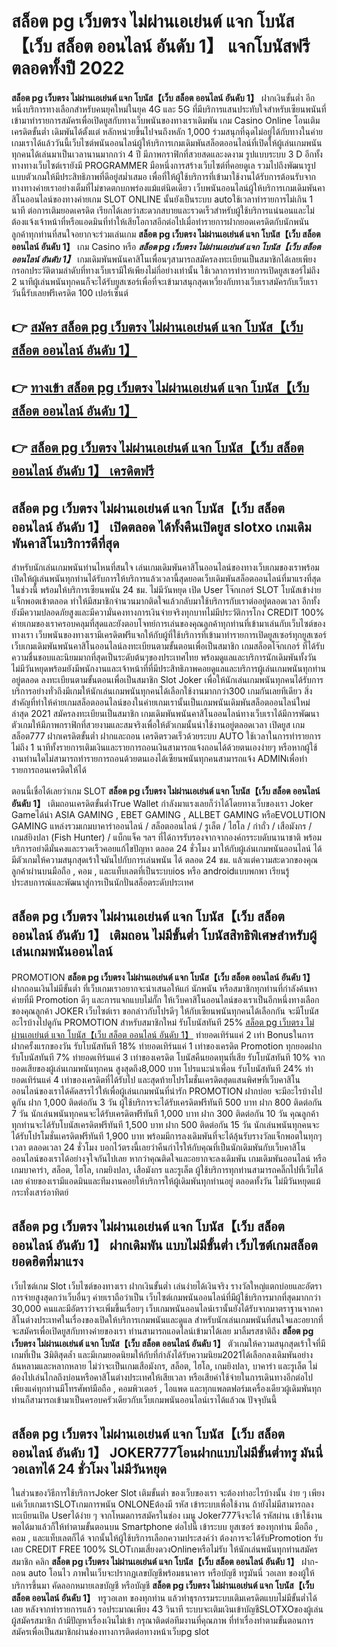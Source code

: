 # สล็อต pg เว็บตรง ไม่ผ่านเอเย่นต์ แจก โบนัส【เว็บ สล็อต ออนไลน์ อันดับ 1】  แจกโบนัสฟรีตลอดทั้งปี 2022

**สล็อต pg เว็บตรง ไม่ผ่านเอเย่นต์ แจก โบนัส【เว็บ สล็อต ออนไลน์ อันดับ 1】** ฝากเงินขั้นต่ำ  อีกหนึ่งบริการทางเลือกสำหรับคนยุคใหม่ในยุค 4G และ 5G ที่มีบริการแสนประทับใจสำหรับเซียนพนันที่เข้ามาทำรายการสมัครเพื่อเปิดยูสกับทางเว็บพนันของทางเราเดิมพัน เกม Casino Online โอนเติมเครดิตขั้นต่ำ เดิมพันได้ตั้งแต่ หลักหน่วยขึ้นไปจนถึงหลัก 1,000 ร่วมสนุกที่ฉุดไม่อยู่ได้กับทางในค่ายเกมเราได้แล้ววันนี้เว็บไซต์พนันออนไลน์ผู้ให้บริการเกมเดิมพันสล็อตออนไลน์ที่เปิดให้ผู้เล่นเกมพนันทุกคนได้เล่นมาเป็นเวลานานมากกว่า 4 ปี มีภาพกราฟิกที่สวยสดและงดงาม รูปแบบระบบ 3 D
อีกทั้งทางทางเว็บไซต์เรายังมี  PROGRAMMER มือหนึ่งการสร้างเว็บไซต์ที่คอยดูเล  รวมไปถึงพัฒนารูปแบบตัวเกมให้มีประสิทธิภาพที่ดีอยู่สม่ำเสมอ เพื่อที่ให้ผู้ใช้บริการที่เข้ามาใช้งานได้รับการต้อนรับจากทางทางค่ายเราอย่างเต็มที่ไม่ขาดตกบกพร่องแม้แต่นิดเดียว เว็บพนันออนไลน์ผู้ให้บริการเกมเดิมพันคาสิโนออนไลน์ของทางค่ายเกม SLOT ONLINE นั้นยังเป็นระบบ autoใช้เวลาทำรายการไม่เกิน 1 นาที ต่อการเติมยอดเครดิต เรียกได้เลยว่าสะดวกสบายและรวดเร็วสำหรับผู้ใช้บริการแน่นอนและไม่ต้องแจ้งเจ้าหน้าที่หรือแอดมินที่ทำให้เสียโอกาสอีกต่อไปเมื่อทำรายการฝากยอดเครดิตกับนักพนัน
ลูกค้าทุกท่านที่สนใจอยากจะร่วมเล่นเกม **สล็อต pg เว็บตรง ไม่ผ่านเอเย่นต์ แจก โบนัส【เว็บ สล็อต ออนไลน์ อันดับ 1】** เกม Casino  หรือ ***สล็อต pg เว็บตรง ไม่ผ่านเอเย่นต์ แจก โบนัส【เว็บ สล็อต ออนไลน์ อันดับ 1】*** เกมเดิมพันพนันคาสิโนเพื่อนๆสามารถสมัครลงทะเบียนเป็นสมาชิกได้เลยเพียงกรอกประวัติตามลำดับที่ทางเว็บเรามีให้เพียงไม่กี่อย่างเท่านั้น ใช้เวลาการทำรายการเปิดยูสเซอร์ไม่ถึง 2 นาทีผู้เล่นพนันทุกคนก็จะได้รับยูสเซอร์เพื่อที่จะเข้ามาสนุกสุดเหวี่ยงกับทางเว็บเราสมัครกับเว็บเราวันนี้รับเลยฟรีเครดิต 100 เปอร์เซ็นต์ 

## 👉 [สมัคร สล็อต pg เว็บตรง ไม่ผ่านเอเย่นต์ แจก โบนัส【เว็บ สล็อต ออนไลน์ อันดับ 1】](https://archa888.com/)
## 👉 [ทางเข้า สล็อต pg เว็บตรง ไม่ผ่านเอเย่นต์ แจก โบนัส【เว็บ สล็อต ออนไลน์ อันดับ 1】](https://archa888.com/)
## 👉 [สล็อต pg เว็บตรง ไม่ผ่านเอเย่นต์ แจก โบนัส【เว็บ สล็อต ออนไลน์ อันดับ 1】 เครดิตฟรี](https://archa888.com/)

## สล็อต pg เว็บตรง ไม่ผ่านเอเย่นต์ แจก โบนัส【เว็บ สล็อต ออนไลน์ อันดับ 1】 เปิดตลอด ได้ทั้งคืนเปิดยูส slotxo เกมเดิมพันคาสิโนบริการดีที่สุด

สำหรับนักเล่นเกมพนันท่านไหนที่สนใจ เล่นเกมเดิมพันคาสิโนออนไลน์ของทางเว็บเกมของเราพร้อมเปิดให้ผู้เล่นพนันทุกท่านได้รับการให้บริการแล้วเวลานี้สุดยอดเว็บเดิมพันสล็อตออนไลน์ที่มาแรงที่สุดในช่วงนี้ พร้อมให้บริการเซียนพนัน 24 ชม. ไม่มีวันหยุด เปิด User โจ๊กเกอร์ SLOT โบนัสเข้าง่าย แจ็กพอตเข้าตลอด ทำให้มีสมาชิกจำนวนมากติดใจแล้วกลับมาใช้บริการกับเราต่ออยู่ตลอดเวลา อีกทั้งยังมีความปลอดภัยสูงและมีความั่นคงทางการเงินจ่ายจริงทุกบาทไม่มีประวัติการโกง CREDIT 100% ค่ายเกมของเราครอบคลุมที่สุดและยังตอบโจทย์การเล่นของคุณลูกค้าทุกท่านที่เข้ามาเล่นกับเว็บไซต์ของทางเรา
เว็บพนันของทางเรามีเครดิตฟรีแจกให้กับผู้ที่ใช้บริการที่เข้ามาทำรายการเปิดยูสเซอร์ทุกยูสเซอร์ เว็บเกมเดิมพันพนันคาสิโนออนไลน์ลงทะเบียนตามขั้นตอนเพื่อเป็นสมาชิก เกมสล็อตโจ๊กเกอร์ ที่ได้รับความชื่นชอบและนิยมมากที่สุดเป็นระดับต้นๆของประเทศไทย พร้อมดูแลและบริการนักเดิมพันทั้งวัน ไม่มีวันหยุดพร้อมยังมีพนักงานและเจ้าหน้าที่ที่มีประสิทธิภาพคอยดูแลและบริการผู้เล่นเกมพนันทุกท่านอยู่ตลอด ลงทะเบียนตามขั้นตอนเพื่อเป็นสมาชิก Slot Joker เพื่อให้นักเล่นเกมพนันทุกคนได้รับการบริการอย่างทั่วถึงมีเกมให้นักเล่นเกมพนันทุกคนได้เลือกใช้งานมากกว่า300 เกมกันเลยทีเดียว
สิ่งสำคัญที่ทำให้ค่ายเกมสล็อตออนไลน์ของในค่ายเกมเรานั้นเป็นเกมพนันเดิมพันสล็อตออนไลน์ใหม่ล่าสุด 2021 สมัครลงทะเบียนเป็นสมาชิก  เกมเดิมพันพนันคาสิโนออนไลน์ทางเว็บเราได้มีการพัฒนาตัวเกมให้มีภาพกราฟิกที่สวยงามและสมจริงเพื่อให้ตัวเกมนั้นน่าใช้งานอยู่ตลอดเวลา เปิดยูส เกมสล็อต777 ฝากเครดิตขั้นต่ำ ฝากและถอน เครดิตรวดเร็วด้วยระบบ AUTO ใช้เวลาในการทำรายการไม่ถึง 1 นาทีทั้งรายการเติมเงินและรายการถอนเงินสามารถแจ้งถอนได้ด้วยตนเองง่ายๆ หรือหากผู้ใช้งานท่านใดไม่สามารถทำรายการถอนด้วยตนเองได้เซียนพนันทุกคนสามารถแจ้ง ADMINเพื่อทำรายการถอนเครดิตให้ได้

ตอนนี้เชื่อได้เลยว่าเกม SLOT **สล็อต pg เว็บตรง ไม่ผ่านเอเย่นต์ แจก โบนัส【เว็บ สล็อต ออนไลน์ อันดับ 1】** เติมถอนเครดิตขั้นต่ำTrue Wallet กำลังมาแรงเลยก็ว่าได้โดยทางเว็บของเรา Joker Gameได้นำ  ASIA GAMING , EBET GAMING , ALLBET GAMING หรือEVOLUTION GAMING แหล่งรวมเกมบาคาร่าออนไลน์ / สล็อตออนไลน์ / รูเล็ต / ไฮโล / กำถั่ว / เสือมังกร / เกมส์ยิงปลา (Fish Hunter) / แบ็กแจ็ค ฯลฯ ที่ได้การรับรองจากจากองค์กรระบดับนานาชาติ พร้อมบริการอย่าดีมั่นคงและรวดเร็วคอยแก้ไขปัญหา ตลอด 24 ชั่วโมง มาให้กับผู้เล่นเกมพนันออนไลน์ ได้มีตัวเกมให้ความสนุกสุดเร้าใจมันไปกับการเล่นพนัน ได้ ตลอด 24 ชม. แล้วแต่ความสะดวกของคุณลูกค้าผ่านบนมือถือ , คอม , และแท็บเลตที่เป็นระบบios หรือ androidแบบพกพา เรียนรู้ประสบการณ์และพัฒนาสู่การเป็นนักปั่นสล็อตระดับประเทศ

## สล็อต pg เว็บตรง ไม่ผ่านเอเย่นต์ แจก โบนัส【เว็บ สล็อต ออนไลน์ อันดับ 1】 เติมถอน ไม่มีขั้นต่ำ โบนัสสิทธิพิเศษสำหรับผู้เล่นเกมพนันออนไลน์

 PROMOTION  **สล็อต pg เว็บตรง ไม่ผ่านเอเย่นต์ แจก โบนัส【เว็บ สล็อต ออนไลน์ อันดับ 1】** ฝากถอนเงินไม่มีขั้นต่ำ ที่เว็บเกมเราอยากจะนำเสนอให้แก่  นักพนัน หรือสมาชิกทุกท่านที่กำลังค้นหาค่ายที่มี  Promotion ดีๆ และการแจกแบบไม่กั๊ก ให้เว็บคาสิโนออนไลน์ของเราเป็นอีกหนึ่งทางเลือกของคุณลูกค้า JOKER เว็บไซต์เรา ขอกล่าวกับโปรดีๆ ให้กับเซียนพนันทุกคนได้เลือกกัน จะมีโบนัสอะไรบ้างไปดูกัน
 PROMOTION สำหรับสมาชิกใหม่ รับโบนัสทันที 25% [สล็อต pg เว็บตรง ไม่ผ่านเอเย่นต์ แจก โบนัส【เว็บ สล็อต ออนไลน์ อันดับ 1】](https://archa888.com/) ทำยอดเทิร์นแค่ 2 เท่า
Bonusในการฝากครั้งแรกของวัน รับโบนัสทันที 18% ทำยอดเทิร์นแค่ 1 เท่าของเครดิต
 Promotion ทุกยอดฝาก รับโบนัสทันที 7% ทำยอดเทิร์นแค่ 3 เท่าของเครดิต
โบนัสคืนยอดทุนที่เสีย รับโบนัสทันที 10% จากยอดเสียของผู้เล่นเกมพนันทุกคน สูงสุดถึง8,000 บาท
โปรแนะนำเพื่อน รับโบนัสทันที 24% ทำยอดเทิร์นแค่ 4 เท่าของเครดิตที่ได้รับไป
และสุดท้ายโปรโมชั่นเครดิตสุดแสนพิศษที่เว็บคาสิโนออนไลน์ของเราได้คัดสรรไว้ให้เพื่อผู้เล่นเกมพนันที่น่ารัก  PROMOTION ฝากบ่อย จะมีอะไรบ้างไปดูกัน
ฝาก 1,000 ติดต่อกัน 3 วัน ผู้ใช้บริการจะได้รับเครดิตฟรีทันที 500 บาท
ฝาก 800 ติดต่อกัน 7 วัน นักเล่นพนันทุกคนจะได้รับเครดิตฟรีทันที 1,000 บาท
ฝาก 300 ติดต่อกัน 10 วัน คุณลูกค้าทุกท่านจะได้รับโบนัสเครดิตฟรีทันที 1,500 บาท
ฝาก 500 ติดต่อกัน 15 วัน นักเล่นพนันทุกคนจะได้รับโปรโมชั่นเครดิตฟรีทันที 1,900 บาท
พร้อมมีการลงเดิมพันที่จะได้ลุ้นรับรางวัลแจ็กพอตในทุกๆเวลา ตลอดเวลา 24 ชั่วโมง บอกไว้ตรงนี้เลยว่าคืนกำไรให้กับคุณที่เป็นนักเดิมพันกับเว็บคาสิโนออนไลน์ของเราได้อย่างจุใจกันไปเลย หากว่าคุณติดใจและอยากจะลงเดิมพัน เกมเดิมพันออนไลน์ หรือเกมบาคาร่า, สล็อต, ไฮโล, เกมยิงปลา, เสือมังกร และรูเล็ต ผู้ใช้บริการทุกท่านสามารถคลิ๊กไปที่เว็บได้เลย ค่ายของเรามีแอดมินและทีมงานคอยให้บริการให้ผู้เดิมพันทุกท่านอยู่ ตลอดทั้งวัน ไม่มีวันหยุดแม้กระทั่งเสาร์อาทิตย์

## สล็อต pg เว็บตรง ไม่ผ่านเอเย่นต์ แจก โบนัส【เว็บ สล็อต ออนไลน์ อันดับ 1】 ฝากเดิมพัน แบบไม่มีขั้นต่ำ  เว็บไซต์เกมสล็อต ยอดฮิตที่มาแรง

เว็บไซต์เกม Slot เว็บไซต์ของทางเรา ฝากเงินขั้นต่ำ เล่นง่ายได้เงินจริง รางวัลใหญ่แตกบ่อยและอัตราการจ่ายสูงสุดกว่าเว็บอื่นๆ ค่ายเราถือว่าเป็น เว็บไซต์เกมพนันออนไลน์ที่มีผู้ใช้บริการมากที่สุดมากกว่า 30,000 คนและมีอัตราว่าจะเพิ่มขึ้นเรื่อยๆ เว็บเกมพนันออนไลน์เรานั้นยังได้รับจากมาตราฐานจากคาสิโนต่างประเทศในเรื่องของเปิดให้บริการเกมพนันและดูแล สำหรับนักเล่นเกมพนันที่สนใจและอยากที่จะสมัครเพื่อเปิดยูสกับทางค่ายของเรา ท่านสามารถแอดไลน์เข้ามาได้เลย
	มาลิ้มรสชาติถึง **สล็อต pg เว็บตรง ไม่ผ่านเอเย่นต์ แจก โบนัส【เว็บ สล็อต ออนไลน์ อันดับ 1】** ตัวเกมให้ความสนุกสุดเร้าใจที่มีเกมที่เป็น 3มิติสุดล้ำ และมีเกมยอดนิยมให้กับที่กำลังได้รับความนิยม2021ได้เลือกลงเดิมพันอย่างล้นหลามและหลากหลาย  ไม่ว่าจะเป็นเกมเสือมังกร, สล็อต, ไฮโล, เกมยิงปลา, บาคาร่า และรูเล็ต ไม่ต้องไปเล่นไกลถึงบ่อนหรือคาสิโนต่างประเทศให้เสียเวลา หรือเสียค่าใช้จ่ายในการเดินทางอีกต่อไป เพียงแค่ทุกท่านมีโทรศัพท์มือถือ , คอมพิวเตอร์ , ไอแพด และทุกแพลตฟอร์มเครื่องเดียวผู้เดิมพันทุกท่านก็สามารถเข้ามาเป็นครอบครัวเดียวกับเว็บเกมพนันออนไลน์เราได้แล้วณ ปัจจุบันนี้

## สล็อต pg เว็บตรง ไม่ผ่านเอเย่นต์ แจก โบนัส【เว็บ สล็อต ออนไลน์ อันดับ 1】 JOKER777โอนฝากแบบไม่มีขั้นต่ำทรู มันนี่ วอเลทได้ 24 ชั่วโมง ไม่มีวันหยุด

ในส่วนของวิธีการใช้บริการJoker Slot เติมขั้นต่ำ ของเว็บของเรา จะต้องทำอะไรบ้างนั้น ง่าย ๆ เพียงแค่เว็บเกมเราSLOTเกมการพนัน ONLONEต้องมี รหัส เข้าระบบเพื่อใช้งาน ถ้ายังไม่มีสามารถลงทะเบียนเปิด Userได้ง่าย ๆ จากโหมดการสมัครในช่อง เมนู Joker777จึงจะได้ รหัสผ่าน เข้าใช้งาน พอได้มาแล้วก็ให้ทำตามขั้นตอนบน Smartphone  ต่อไปนี้
เข้าระบบ ยูสเซอร์  ของทุกท่าน มือถือ , คอม , และแท็บเลตก็ได้
จากนั้นให้ผู้ใช้บริการเลือกความประสงค์ว่า ต้องการจะได้รับPromotion รับเลย CREDIT FREE 100% SLOTเกมเสี่ยงดวงOnlineหรือไม่รับ
ให้นักเล่นพนันทุกท่านสมัครสมาชิก คลิก **สล็อต pg เว็บตรง ไม่ผ่านเอเย่นต์ แจก โบนัส【เว็บ สล็อต ออนไลน์ อันดับ 1】** ฝาก-ถอน auto โอนไว ภาพในเว็บจะปรากฏเลขบัญชีพร้อมธนาคาร หรือบัญชี ทรูมันนี่ วอเลท ของผู้ให้บริการขึ้นมา
คัดลอกหมายเลขบัญชี หรือบัญชี **สล็อต pg เว็บตรง ไม่ผ่านเอเย่นต์ แจก โบนัส【เว็บ สล็อต ออนไลน์ อันดับ 1】** ทรูวอเลท ของทุกท่าน แล้วทำธุรกรรมระบบเติมเครดิตแบบไม่มีขั้นต่ำได้เลย
หลังจากทำรายการแล้ว รอประมาณเพียง 43 วินาที ระบบจะเติมเงินเข้าบัญชีSLOTXOของผู้เล่นผู้สมัครสมาชิก
ถ้ามีปัญหาเรื่องเงินไม่เข้า กรุณาติดต่อทีมงานที่คุณภาพ ที่ทำเรื่องทำตามขั้นตอนการสมัครเพื่อเป็นสมาชิกผ่านช่องทางการติดต่อทางหน้าเว็บpg slot


